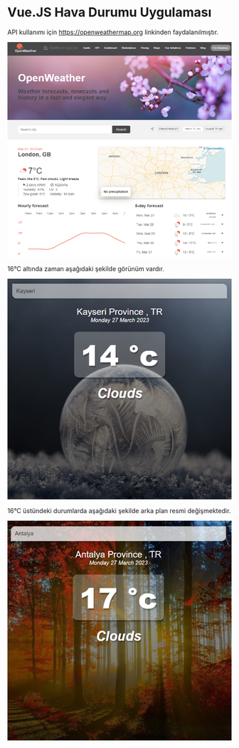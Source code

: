 # Vue.JS Hava Durumu Uygulaması

API kullanımı için https://openweathermap.org linkinden faydalanılmıştır.

![Alt text](src/assets/openweather.png)

16°C altında zaman aşağıdaki şekilde görünüm vardır.

![Alt text](src/assets/cold-img.png)

16°C üstündeki durumlarda aşağıdaki şekilde arka plan resmi değişmektedir.

![Alt text](src/assets/warm-img.png)
